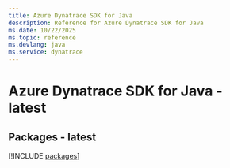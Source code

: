 ```yaml
---
title: Azure Dynatrace SDK for Java
description: Reference for Azure Dynatrace SDK for Java
ms.date: 10/22/2025
ms.topic: reference
ms.devlang: java
ms.service: dynatrace
---
```

# Azure Dynatrace SDK for Java - latest
## Packages - latest
[!INCLUDE [packages](dynatrace-index.md)]